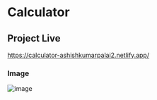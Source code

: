 # Calculator

## Project Live

https://calculator-ashishkumarpalai2.netlify.app/
### Image


![image](https://github.com/ashishkumarpalai/LetsGrowMore-Internship/assets/112760336/45d832fd-0cb2-4012-92e8-1963b78b3743)
